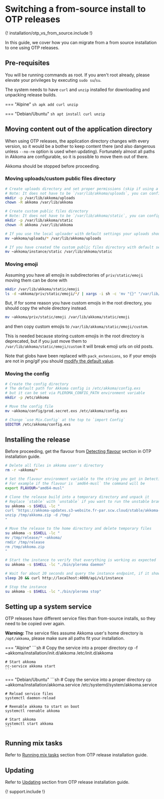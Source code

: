 # Switching a from-source install to OTP releases

{! installation/otp_vs_from_source.include !}

In this guide, we cover how you can migrate from a from source installation to one using OTP releases.

## Pre-requisites
You will be running commands as root. If you aren't root already, please elevate your privileges by executing `sudo su`/`su`.

The system needs to have `curl` and `unzip` installed for downloading and unpacking release builds.

=== "Alpine"
    ```sh
    apk add curl unzip
    ```

=== "Debian/Ubuntu"
    ```sh
    apt install curl unzip
    ```

## Moving content out of the application directory
When using OTP releases, the application directory changes with every version, so it would be a bother to keep content there (and also dangerous unless `--no-rm` option is used when updating). Fortunately almost all paths in Akkoma are configurable, so it is possible to move them out of there.

Akkoma should be stopped before proceeding.

### Moving uploads/custom public files directory

```sh
# Create uploads directory and set proper permissions (skip if using a remote uploader)
# Note: It does not have to be `/var/lib/akkoma/uploads`, you can configure it to be something else later
mkdir -p /var/lib/akkoma/uploads
chown -R akkoma /var/lib/akkoma

# Create custom public files directory
# Note: It does not have to be `/var/lib/akkoma/static`, you can configure it to be something else later
mkdir -p /var/lib/akkoma/static
chown -R akkoma /var/lib/akkoma

# If you use the local uploader with default settings your uploads should be located in `~akkoma/uploads`
mv ~akkoma/uploads/* /var/lib/akkoma/uploads

# If you have created the custom public files directory with default settings it should be located in `~akkoma/instance/static`
mv ~akkoma/instance/static /var/lib/akkoma/static
```

### Moving emoji
Assuming you have all emojis in subdirectories of `priv/static/emoji` moving them can be done with
```sh
mkdir /var/lib/akkoma/static/emoji
ls -d ~akkoma/priv/static/emoji/*/ | xargs -i sh -c 'mv "{}" "/var/lib/akkoma/static/emoji/$(basename {})"'
```

But, if for some reason you have custom emojis in the root directory, you should copy the whole directory instead.
```sh
mv ~akkoma/priv/static/emoji /var/lib/akkoma/static/emoji
```
and then copy custom emojis to `/var/lib/akkoma/static/emoji/custom`.

This is needed because storing custom emojis in the root directory is deprecated, but if you just move them to `/var/lib/akkoma/static/emoji/custom` it will break emoji urls on old posts.

Note that globs have been replaced with `pack_extensions`, so if your emojis are not in png/gif you should [modify the default value](../configuration/cheatsheet.md#emoji).

### Moving the config
```sh
# Create the config directory
# The default path for Akkoma config is /etc/akkoma/config.exs
# but it can be set via PLEROMA_CONFIG_PATH environment variable
mkdir -p /etc/akkoma

# Move the config file
mv ~akkoma/config/prod.secret.exs /etc/akkoma/config.exs

# Change `use Mix.Config` at the top to `import Config`
$EDITOR /etc/akkoma/config.exs
```
## Installing the release
Before proceeding, get the flavour from [Detecting flavour](otp_en.md#detecting-flavour) section in OTP installation guide.
```sh
# Delete all files in akkoma user's directory
rm -r ~akkoma/*

# Set the flavour environment variable to the string you got in Detecting flavour section.
# For example if the flavour is `amd64-musl` the command will be
export FLAVOUR="amd64-musl"

# Clone the release build into a temporary directory and unpack it
# Replace `stable` with `unstable` if you want to run the unstable branch
su akkoma -s $SHELL -lc "
curl 'https://akkoma-updates.s3-website.fr-par.scw.cloud/stable/akkoma-$FLAVOUR.zip' -o /tmp/akkoma.zip
unzip /tmp/akkoma.zip -d /tmp/
"

# Move the release to the home directory and delete temporary files
su akkoma -s $SHELL -lc "
mv /tmp/release/* ~akkoma/
rmdir /tmp/release
rm /tmp/akkoma.zip
"

# Start the instance to verify that everything is working as expected
su akkoma -s $SHELL -lc "./bin/pleroma daemon"

# Wait for about 20 seconds and query the instance endpoint, if it shows your uri, name and email correctly, you are configured correctly
sleep 20 && curl http://localhost:4000/api/v1/instance

# Stop the instance
su akkoma -s $SHELL -lc "./bin/pleroma stop"
```

## Setting up a system service
OTP releases have different service files than from-source installs, so they need to be copied over again.

**Warning:** The service files assume Akkoma user's home directory is `/opt/akkoma`, please make sure all paths fit your installation.

=== "Alpine"
    ```sh
    # Copy the service into a proper directory
    cp -f ~akkoma/installation/init.d/akkoma /etc/init.d/akkoma

    # Start akkoma
    rc-service akkoma start
    ```

=== "Debian/Ubuntu"
    ```sh
    # Copy the service into a proper directory
    cp ~akkoma/installation/akkoma.service /etc/systemd/system/akkoma.service

    # Reload service files
    systemctl daemon-reload

    # Reenable akkoma to start on boot
    systemctl reenable akkoma

    # Start akkoma
    systemctl start akkoma
    ```

## Running mix tasks
Refer to [Running mix tasks](otp_en.md#running-mix-tasks) section from OTP release installation guide.
## Updating
Refer to [Updating](otp_en.md#updating) section from OTP release installation guide.

{! support.include !}
